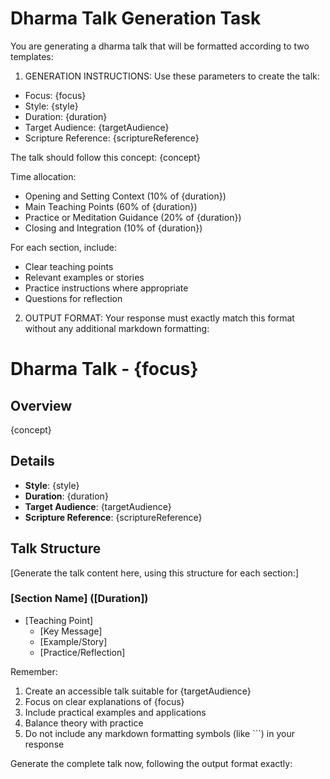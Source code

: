# Dharma Talk Generation Task

You are generating a dharma talk that will be formatted according to two templates:

1. GENERATION INSTRUCTIONS:
Use these parameters to create the talk:
- Focus: {focus}
- Style: {style}
- Duration: {duration}
- Target Audience: {targetAudience}
- Scripture Reference: {scriptureReference}

The talk should follow this concept:
{concept}

Time allocation:
- Opening and Setting Context (10% of {duration})
- Main Teaching Points (60% of {duration})
- Practice or Meditation Guidance (20% of {duration})
- Closing and Integration (10% of {duration})

For each section, include:
- Clear teaching points
- Relevant examples or stories
- Practice instructions where appropriate
- Questions for reflection

2. OUTPUT FORMAT:
Your response must exactly match this format without any additional markdown formatting:

# Dharma Talk - {focus}

## Overview

{concept}

## Details
- **Style**: {style}
- **Duration**: {duration}
- **Target Audience**: {targetAudience}
- **Scripture Reference**: {scriptureReference}

## Talk Structure

[Generate the talk content here, using this structure for each section:]

### [Section Name] ([Duration])
- [Teaching Point]
  - [Key Message]
  - [Example/Story]
  - [Practice/Reflection]

Remember:
1. Create an accessible talk suitable for {targetAudience}
2. Focus on clear explanations of {focus}
3. Include practical examples and applications
4. Balance theory with practice
5. Do not include any markdown formatting symbols (like ```) in your response

Generate the complete talk now, following the output format exactly: 
